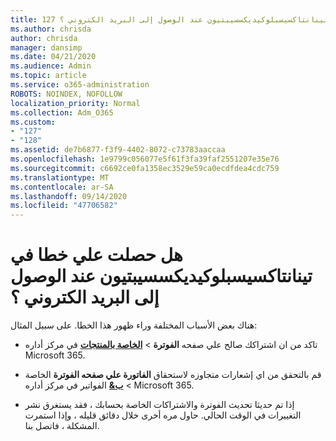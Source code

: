 ```yaml
---
title: 127 الحصول علي خطا تينانتاكسيسبلوكيديكسسيبتيون عند الوصول إلى البريد الكتروني ؟
ms.author: chrisda
author: chrisda
manager: dansimp
ms.date: 04/21/2020
ms.audience: Admin
ms.topic: article
ms.service: o365-administration
ROBOTS: NOINDEX, NOFOLLOW
localization_priority: Normal
ms.collection: Adm_O365
ms.custom:
- "127"
- "128"
ms.assetid: de7b6877-f3f9-4402-8072-c73783aaccaa
ms.openlocfilehash: 1e9799c056077e5f61f3fa39faf2551207e35e76
ms.sourcegitcommit: c6692ce0fa1358ec3529e59ca0ecdfdea4cdc759
ms.translationtype: MT
ms.contentlocale: ar-SA
ms.lasthandoff: 09/14/2020
ms.locfileid: "47706582"
---
```

# <a name="getting-a-tenantaccessblockedexception-error-when-accessing-email"></a>هل حصلت علي خطا في تينانتاكسيسبلوكيديكسسيبتيون عند الوصول إلى البريد الكتروني ؟

هناك بعض الأسباب المختلفة وراء ظهور هذا الخطا. على سبيل المثال:

- تاكد من ان اشتراكك صالح علي صفحه **الفوترة** \> **[الخاصة بالمنتجات](https://portal.office.com/adminportal/home#/subscriptions)** في مركز أداره Microsoft 365.

- قم بالتحقق من اي إشعارات متجاوزه لاستحقاق **الفاتورة علي صفحه الفوترة** الخاصة \> **[ب&](https://portal.office.com/adminportal/home#/billoverview)** الفواتير في مركز أداره Microsoft 365.

- إذا تم حديثا تحديث الفوترة والاشتراكات الخاصة بحسابك ، فقد يستغرق نشر التغييرات في الوقت الحالي. حاول مره أخرى خلال دقائق قليله ، وإذا استمرت المشكلة ، فاتصل بنا.

